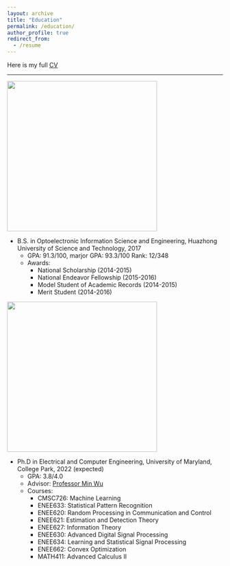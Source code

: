 ```yaml
---
layout: archive
title: "Education"
permalink: /education/
author_profile: true
redirect_from:
  - /resume
---
```


Here is my full [CV](https://xtian17.github.io/files/CV_Xin_Tian.pdf)

---

<img src="http://xtian17.github.io/images/Hustseals.png" width="350">

* B.S. in Optoelectronic Information Science and Engineering, Huazhong University of Science and Technology, 2017
  * GPA: 91.3/100, marjor GPA: 93.3/100 Rank: 12/348
  * Awards: 
       * National Scholarship (2014-2015)
       * National Endeavor Fellowship (2015-2016)
       * Model Student of Academic Records (2014-2015)
       * Merit Student (2014-2016) 

<img src="http://xtian17.github.io/images/university-maryland_logo.png" width="350">

* Ph.D in Electrical and Computer Engineering, University of Maryland, College Park, 2022 (expected)
   * GPA: 3.8/4.0
   * Advisor: [Professor Min Wu](https://user.eng.umd.edu/~minwu/)
   * Courses: 
        * CMSC726: Machine Learning
        * ENEE633: Statistical Pattern Recognition
        * ENEE620: Random Processing in Communication and Control
        * ENEE621: Estimation and Detection Theory
        * ENEE627: Information Theory
        * ENEE630: Advanced Digital Signal Processing
        * ENEE634: Learning and Statistical Signal Processing
        * ENEE662: Convex Optimization
        * MATH411: Advanced Calculus II


